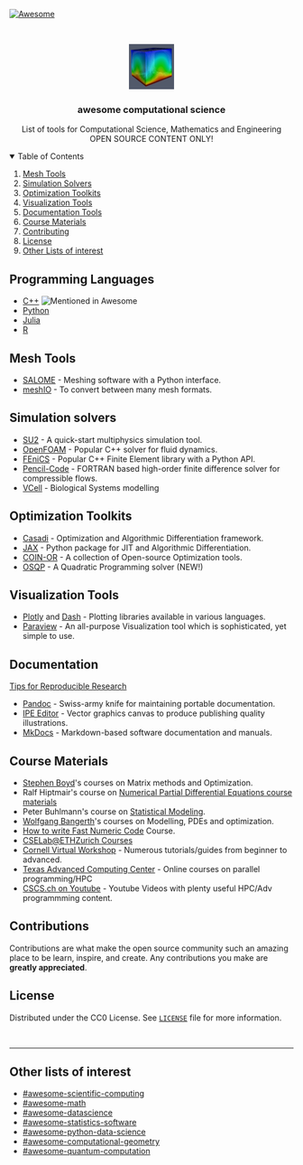 <!-- PROJECT SHIELDS -->
<!--
*** I'm using markdown "reference style" links for readability.
*** Reference links are enclosed in brackets [ ] instead of parentheses ( ).
*** See the bottom of this document for the declaration of the reference variables
*** for contributors-url, forks-url, etc. This is an optional, concise syntax you may use.
*** https://www.markdownguide.org/basic-syntax/#reference-style-links
-->
[![Awesome](https://awesome.re/badge.svg)](https://awesome.re)
<!-- [![Contributors][contributors-shield]][contributors-url]
[![Forks][forks-shield]][forks-url]
[![Stargazers][stars-shield]][stars-url]
[![Issues][issues-shield]][issues-url]
[![MIT License][license-shield]][license-url]

 -->

<!-- PROJECT LOGO -->
<br />
<p align="center">
  <a href="https://github.com/ashwin-nayak/awesome-computational-science">
    <img src="images/logo.png" alt="Logo" width="80" height="80">
  </a>

  <h3 align="center">awesome computational science</h3>

  <p align="center">
    List of tools for Computational Science, Mathematics and Engineering
    <br />
    OPEN SOURCE CONTENT ONLY!
    <!-- <br />
    <a href="https://github.com/ashwin-nayak/awesome-computational-science/issues">Contribute</a> -->
  </p>
</p>


<!-- TABLE OF CONTENTS -->
<details open="open">
  <summary>Table of Contents</summary>
  <ol>
    <li>
      <a href="#mesh-tools">Mesh Tools</a>
      <!-- <ul>
        <li><a href="#built-with">Built With</a></li>
      </ul> -->
    </li>
    <li><a href="#simulation-solvers">Simulation Solvers</a></li>
    <li><a href="#optimization-toolkits">Optimization Toolkits</a></li>
    <li><a href="#visualization-tools">Visualization Tools</a></li>
    <li><a href="#documentation-tools">Documentation Tools</a></li>
    <li><a href="#course-materials">Course Materials</a></li>
    <li><a href="#contributing">Contributing</a></li>
    <li><a href="#license">License</a></li>
    <li><a href="#other-lists-of-interest">Other Lists of interest</a></li>
    <!-- <li><a href="#acknowledgements">Acknowledgements</a></li> -->
  </ol>
</details>



<!-- GETTING STARTED -->
## Programming Languages
- [C++](https://github.com/fffaraz/awesome-cpp) ![Mentioned in Awesome <INSERT LIST NAME>](https://awesome.re/mentioned-badge.svg)
- [Python](https://github.com/TomNicholas/Python-for-Scientists)
- [Julia](https://github.com/SubhadityaMukherjee/awesomeJulia)
- [R]()


## Mesh Tools

- [SALOME](https://www.salome-platform.org/) - Meshing software with a Python interface.
- [meshIO](https://github.com/nschloe/meshio) - To convert between many mesh formats.



## Simulation solvers

- [SU2](https://su2code.github.io/) - A quick-start multiphysics simulation tool.
- [OpenFOAM](https://openfoam.org/) - Popular C++ solver for fluid dynamics.
- [FEniCS](https://fenicsproject.org/) - Popular C++ Finite Element library with a Python API.
- [Pencil-Code](https://github.com/pencil-code/pencil-code) - FORTRAN based high-order finite difference solver for compressible flows.
- [VCell](https://vcell.org/) - Biological Systems modelling


## Optimization Toolkits

- [Casadi](https://web.casadi.org/) - Optimization and Algorithmic Differentiation framework.
- [JAX](https://opensource.google/projects/jax) - Python package for JIT and Algorithmic Differentiation.
- [COIN-OR](https://www.coin-or.org/) - A collection of Open-source Optimization tools.
- [OSQP](https://osqp.org/) - A Quadratic Programming solver (NEW!)



## Visualization Tools

- [Plotly](https://plot.ly/python) and [Dash](https://dash.plot.ly/) - Plotting libraries available in various languages.
- [Paraview](https://www.paraview.org/) - An all-purpose Visualization tool which is sophisticated, yet simple to use. 



## Documentation
[Tips for Reproducible Research](https://nbis-reproducible-research.readthedocs.io/en/latest/)

- [Pandoc](https://pandoc.org/) - Swiss-army knife for maintaining portable documentation.
- [IPE Editor](http://ipe.otfried.org/) - Vector graphics canvas to produce publishing quality illustrations.
- [MkDocs](https://www.mkdocs.org/) - Markdown-based software documentation and manuals.
  

## Course Materials
- [Stephen Boyd](https://web.stanford.edu/~boyd/teaching.html)'s courses on Matrix methods and Optimization.
- Ralf Hiptmair's course on [Numerical Partial Differential Equations course materials](https://github.com/erickschulz/NPDECODES)
- Peter Buhlmann's course on [Statistical Modeling](https://stat.ethz.ch/lectures/as20/stat-modelling.php).
- [Wolfgang Bangerth](https://www.math.colostate.edu/~bangerth/teaching.html)'s courses on Modelling, PDEs and optimization.
- [How to write Fast Numeric Code](https://acl.inf.ethz.ch/teaching/fastcode/) Course. 
- [CSELab@ETHZurich Courses](https://www.cse-lab.ethz.ch/teaching/)
- [Cornell Virtual Workshop](https://cvw.cac.cornell.edu/topics) - Numerous tutorials/guides from beginner to advanced. 
- [Texas Advanced Computing Center](https://learn.tacc.utexas.edu/) - Online courses on parallel programming/HPC
- [CSCS.ch on Youtube](https://www.youtube.com/user/cscsch/playlists) - Youtube Videos with plenty useful HPC/Adv programmming content.


<!-- CONTRIBUTING -->
## Contributions

Contributions are what make the open source community such an amazing place to be learn, inspire, and create. Any contributions you make are **greatly appreciated**.



<!-- LICENSE -->
## License

Distributed under the CC0 License. See [`LICENSE`](https://github.com/ashwin-nayak/awesome-computational-science/blob/main/LICENSE.txt) file for more information.

<br />

---

## Other lists of interest

- [#awesome-scientific-computing](https://github.com/nschloe/awesome-scientific-computing) 
- [#awesome-math](https://github.com/rossant/awesome-math)
- [#awesome-datascience](https://github.com/academic/awesome-datascience)
- [#awesome-statistics-software](https://github.com/SNStatComp/awesome-official-statistics-software)
- [#awesome-python-data-science](https://github.com/krzjoa/awesome-python-data-science)
- [#awesome-computational-geometry](https://github.com/atkirtland/awesome-computational-geometry)
- [#awesome-quantum-computation](https://github.com/hsavit1/Awesome-Quantum-Computation)


<!-- MARKDOWN LINKS & IMAGES -->
<!-- https://www.markdownguide.org/basic-syntax/#reference-style-links -->
[contributors-shield]: https://img.shields.io/github/contributors/ashwin-nayak/awesome-computational-science.svg?style=for-the-badge
[contributors-url]: https://github.com/ashwin-nayak/awesome-computational-science/graphs/contributors
[forks-shield]: https://img.shields.io/github/forks/ashwin-nayak/awesome-computational-science.svg?style=for-the-badge
[forks-url]: https://github.com/ashwin-nayak/awesome-computational-science/network/members
[stars-shield]: https://img.shields.io/github/stars/ashwin-nayak/awesome-computational-science.svg?style=for-the-badge
[stars-url]: https://github.com/ashwin-nayak/awesome-computational-science/stargazers
[issues-shield]: https://img.shields.io/github/issues/ashwin-nayak/awesome-computational-science.svg?style=for-the-badge
[issues-url]: https://github.com/ashwin-nayak/awesome-computational-science/issues
[license-shield]: https://img.shields.io/github/license/ashwin-nayak/awesome-computational-science.svg?style=for-the-badge
[license-url]: https://github.com/ashwin-nayak/awesome-computational-science/blob/main/LICENSE.txt
